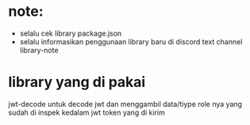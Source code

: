 # note:

- selalu cek library package.json
- selalu informasikan penggunaan library baru di discord text channel library-note



# library yang di pakai
 jwt-decode untuk decode jwt dan menggambil data/tiype role nya yang sudah di inspek kedalam jwt token yang di kirim
 